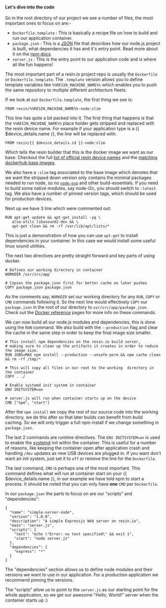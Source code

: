 #### Let's dive into the code
<!-- project link: https://github.com/resin-io-projects/simple-server-node -->
So in the root directory of our project we see a number of files, the most important ones to focus on are:-
* `Dockerfile.template` : This is basically a recipe file on how to build and run our application container.
* `package.json` : This is a [JSON][whatIsJson] file that describes how our node.js project is built, what dependencies it has and it's entry point. Read more about it on the [npm docs][npmDocs].
* `server.js` : This is the entry point to our application code and is where all the fun happens!

The most important part of a resin.io project repo is usually the `Dockerfile` or `Dockerfile.template`. The `.template` version allows you to define template variables like `%%RESIN_MACHINE_NAME%%` which enables you to push the same repository to multiple different architecture fleets.

If we look at our `Dockerfile.template`, the first thing we see is:
```
FROM resin/%%RESIN_MACHINE_NAME%%-node:slim
```
This line has quite a bit packed into it. The first thing that happens is that the `%%RESIN_MACHINE_NAME%%` place holder gets stripped and replaced with the resin device name. For example if your application type is a {{ $device_details.name }}, the line will be replaced with:
```
FROM resin/{{ $device_details.id }}-node:slim
```
Which tells the resin builder that this is the docker image we want as our base. Checkout the full [list of official resin device names][listOfResinNames] and the [matching dockerhub base images][resinDockerHub].

We also have a `:slim` tag associated to the base image which denotes that we want the stripped down version only contains the minimal packages needed to run node, so no [`node-gyp`][node-gyp-link] and other build-essentials. If you need to build some native modules, say node-i2c, you should switch to `:latest` tag. We also have a number of pinned version tags, which should be used for production devices.

Next up we have 3 line which were commented out:
```
RUN apt-get update && apt-get install -yq \
   alsa-utils libasound2-dev && \
   apt-get clean && rm -rf /var/lib/apt/lists/*
```
This is just a demonstration of how you can use `apt-get` to install dependencies in your container. In this case we would install some useful linux sound utilities.

The next two directives are pretty straight forward and key parts of using docker.
```
# Defines our working directory in container
WORKDIR /usr/src/app

# Copies the package.json first for better cache on later pushes
COPY package.json package.json
```
As the comments say, `WORKDIR` set our working directory for any `RUN`, `COPY` or `CMD` commands following it. So the next line would effectively `COPY` our `package.json` in the root of our directory to `usr/src/app/package.json`. Check out the [Docker reference][docker-ref] pages for more info on these commands.

We can now build all our node.js modules and dependencies, this is done using the `RUN` command. We also build with the `--production` flag and clear the cache in the same step in order to keep the final image size smaller.
```
# This install npm dependencies on the resin.io build server,
# making sure to clean up the artifacts it creates in order to reduce the image size.
RUN JOBS=MAX npm install --production --unsafe-perm && npm cache clean && rm -rf /tmp/*

# This will copy all files in our root to the working  directory in the container
COPY . ./

# Enable systemd init system in container
ENV INITSYSTEM=on

# server.js will run when container starts up on the device
CMD ["npm", "start"]
```
After the `npm install` we copy the rest of our source code into the working directory, we do this after so that later builds can benefit from build caching. So we will only trigger a full npm install if we change something in `package.json`.

The last 2 commands are runtime directives. The `ENV INITSYSTEM=on` is used to enable the [systemd][systemd-link] init within the container. This is useful for a number of reasons, like keeping the container open after application crash and handling `/dev` updates as new USB devices are plugged in. If you want don't want an init system, just set it to `off` or remove the line for the `Dockerfile`.

The last command, `CMD` is perhaps one of the most important. This command defines what will run at container start on your {{ $device_details.name }}, in our example we have told npm to start a process. It should be noted that you can only have **one** `CMD` per `Dockerfile`.

In our `package.json` the parts to focus on are our "scripts" and "dependencies":
```
{
  "name": "simple-server-node",
  "version": "1.0.0",
  "description": "A simple Expressjs Web server on resin.io",
  "main": "server.js",
  "scripts": {
    "test": "echo \"Error: no test specified\" && exit 1",
    "start": "node server.js"
  },
  "dependencies": {
    "express": "*"
  }
}
```
The "dependencies" section allows us to define node modules and their versions we want to use in our application. For a production application we recommend pinning the versions.

The "scripts" allow us to point to the `server.js` as our starting point for the whole application, so we get our awesome "Hello, World!" server when the container starts up :)


[whatIsJson]:http://www.json.org/
[npmDocs]:https://docs.npmjs.com/files/package.json
[resinDockerHub]:https://hub.docker.com/u/resin/
[node-gyp-link]:https://github.com/nodejs/node-gyp
[docker-ref]:https://docs.docker.com/engine/reference/builder/
[systemd-link]:https://en.wikipedia.org/wiki/Systemd
[listOfResinNames]:/devicetypes/
